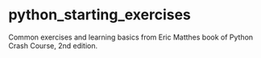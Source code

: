 # python_starting_exercises
Common exercises and learning basics from Eric Matthes book of Python Crash Course, 2nd edition.
